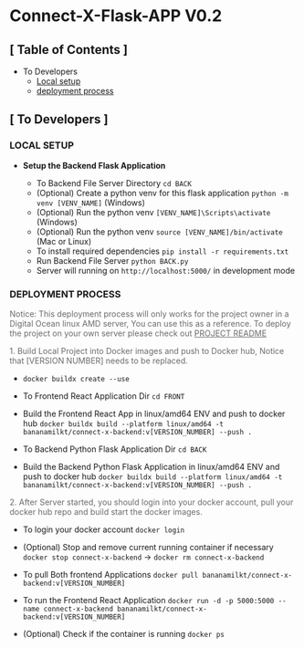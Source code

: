 # Connect-X-Flask-APP V0.2

## [ Table of Contents ]
- To Developers
  - [Local setup](#local-setup)
  - [deployment process](#deployment-process)

## [ To Developers ]

### LOCAL SETUP

- **Setup the Backend Flask Application**

  - To Backend File Server Directory `cd BACK`
  - (Optional) Create a python venv for this flask application `python -m venv [VENV_NAME]` (Windows)
  - (Optional) Run the python venv `[VENV_NAME]\Scripts\activate` (Windows)
  - (Optional) Run the python venv `source [VENV_NAME]/bin/activate` (Mac or Linux)
  - To install required dependencies `pip install -r requirements.txt`
  - Run Backend File Server `python BACK.py`
  - Server will running on `http://localhost:5000/` in development mode

### DEPLOYMENT PROCESS

<span style="opacity: 0.64">Notice: This deployment process will only works for the project owner in a Digital Ocean linux AMD server, You can use this as a reference. To deploy the project on your own server please check out [PROJECT README](../README.md)</span>

<span style="opacity: 0.64">1. Build Local Project into Docker images and push to Docker hub, Notice that [VERSION NUMBER] needs to be replaced.</span>

- `docker buildx create --use`

- To Frontend React Application Dir `cd FRONT`

- Build the Frontend React App in linux/amd64 ENV and push to docker hub `docker buildx build --platform linux/amd64 -t bananamilkt/connect-x-backend:v[VERSION_NUMBER] --push .`

- To Backend Python Flask Application Dir `cd BACK`

- Build the Backend Python Flask Application in linux/amd64 ENV and push to docker hub `docker buildx build --platform linux/amd64 -t bananamilkt/connect-x-backend:v[VERSION_NUMBER] --push .`

<span style="opacity: 0.64">2. After Server started, you should login into your docker account, pull your docker hub repo and build start the docker images.</span>

- To login your docker account `docker login`

- (Optional) Stop and remove current running container if necessary `docker stop connect-x-backend` -> `docker rm connect-x-backend`

- To pull Both frontend Applications `docker pull bananamilkt/connect-x-backend:v[VERSION_NUMBER]`

- To run the Frontend React Application `docker run -d -p 5000:5000 --name connect-x-backend bananamilkt/connect-x-backend:v[VERSION_NUMBER]`

- (Optional) Check if the container is running `docker ps`